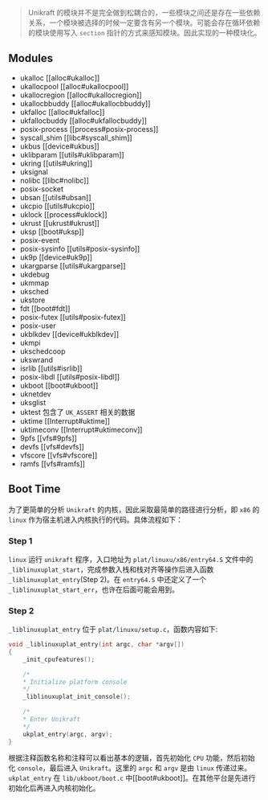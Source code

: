> Unikraft 的模块并不是完全做到松耦合的，一些模块之间还是存在一些依赖关系，一个模块被选择的时候一定要含有另一个模块。可能会存在循环依赖的模块使用写入 `section` 指针的方式来感知模块。因此实现的一种模块化。

## Modules
- ukalloc [[alloc#ukalloc]]
- ukallocpool [[alloc#ukallocpool]]
- ukallocregion [[alloc#ukallocregion]]
- ukallocbbuddy [[alloc#ukallocbbuddy]]
- ukfalloc [[alloc#ukfalloc]]
- ukfallocbuddy [[alloc#ukfallocbuddy]]
- posix-process [[process#posix-process]]
- syscall_shim [[libc#syscall_shim]]
- ukbus [[device#ukbus]]
- uklibparam [[utils#uklibparam]]
- ukring [[utils#ukring]]
- uksignal
- nolibc [[libc#nolibc]]
- posix-socket
- ubsan [[utils#ubsan]]
- ukcpio [[utils#ukcpio]]
- uklock [[process#uklock]]
- ukrust [[ukrust#ukrust]]
- uksp [[boot#uksp]]
- posix-event
- posix-sysinfo [[utils#posix-sysinfo]]
- uk9p [[device#uk9p]]
- ukargparse [[utils#ukargparse]]
- ukdebug
- ukmmap
- uksched
- ukstore
- fdt [[boot#fdt]]
- posix-futex [[utils#posix-futex]]
- posix-user
- ukblkdev [[device#ukblkdev]]
- ukmpi
- ukschedcoop
- ukswrand
- isrlib [[utils#isrlib]]
- posix-libdl [[utils#posix-libdl]]
- ukboot [[boot#ukboot]]
- uknetdev
- uksglist
- uktest 包含了 `UK_ASSERT` 相关的数据
- uktime [[Interrupt#uktime]]
- uktimeconv [[Interrupt#uktimeconv]]
- 9pfs [[vfs#9pfs]]
- devfs [[vfs#devfs]]
- vfscore [[vfs#vfscore]]
- ramfs [[vfs#ramfs]]

## Boot Time
为了更简单的分析 `Unikraft` 的内核，因此采取最简单的路径进行分析，即 `x86` 的 `linux` 作为宿主机进入内核执行的代码。具体流程如下：
### Step 1
 `linux` 运行 `unikraft` 程序，入口地址为 `plat/linuxu/x86/entry64.S` 文件中的 `_liblinuxuplat_start`，完成参数入栈和栈对齐等操作后进入函数 `_liblinuxuplat_entry`(Step 2)。在 `entry64.S` 中还定义了一个 `_liblinuxuplat_start_err`，也许在后面可能会用到。
### Step 2
`_liblinuxuplat_entry` 位于 `plat/linuxu/setup.c`，函数内容如下:
```c
void _liblinuxuplat_entry(int argc, char *argv[])
{
	_init_cpufeatures();
	
	/*
	* Initialize platform console
	*/
	_liblinuxuplat_init_console();
	
	/*
	* Enter Unikraft
	*/
	ukplat_entry(argc, argv);
}
```
根据注释函数名称和注释可以看出基本的逻辑，首先初始化 `CPU` 功能，然后初始化 `console`，最后进入 `Unikraft`。这里的 `argc` 和 `argv` 是由 `linux` 传递过来。 `ukplat_entry` 在 `lib/ukboot/boot.c` 中[[boot#ukboot]]。在其他平台是先进行初始化后再进入内核初始化。
